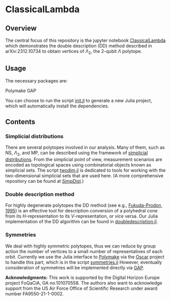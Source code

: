 # ClassicalLambda

## Overview
The central focus of this repository is the jupyter notebook [ClassicalLambda](ClassicalLambda.ipynb) which demonstrates the double description (DD) method described in arXiv:2312.10734 to obtain vertices of $\Lambda_2$, the 2-qubit $\Lambda$ polytope.

## Usage

The necessary packages are:

Polymake
GAP

You can choose to run the script [init.jl](./init.jl) to generate a new Julia project, which will automatically install the dependencies.

## Contents

### Simplicial distributions

There are several polytopes involved in our analysis. Many of them, such as $\text{NS}$, $\Lambda_2$, and $\text{MP}$, can be described using the framework of [simplicial distributions](https://quantum-journal.org/papers/q-2023-05-22-1009/). From the simplicial point of view, measurement scenarios are encoded as topological spaces using combinatorial objects known as simplicial sets. The script [twodim.jl](./lib/twodim.jl) is dedicated to tools for working with the two-dimensional simplicial sets that are used here. (A more comprehensive repository can be found at [SimpDist](https://github.com/okaygit/SimpDist).)

### Double description method

For highly degenerate polytopes the DD method (see e.g., [Fukuda-Prodon, 1995](https://link.springer.com/chapter/10.1007/3-540-61576-8_77)) is an effective tool for description conversion of a polyhedral cone from its $H$-representation to its $V$-representation, or vice versa. Our Julia implementation of the DD algorithm can be found in [doubledescription.jl](./lib/doubledescription.jl).

### Symmetries

We deal with highly symmetric polytopes, thus we can reduce by group action the number of vertices to a small number of representatives of each orbit. Currently we use the Julia interface to [Polymake](https://polymake.org/doku.php/start) via the [Oscar](https://www.oscar-system.org/) project to handle this part, which is in the script [symmetries.jl](./lib/symmetries.jl) However, eventually consideration of symmetries will be implemented directly via [GAP](https://www.gap-system.org/).






**Acknowledgments:** This work is supported by the Digital Horizon Europe project FoQaCiA, GA no.101070558. The authors also want to acknowledge support from the US Air Force Office of Scientific Research
under award number FA9550-21-1-0002.
